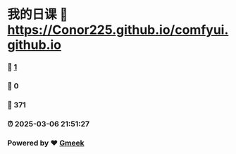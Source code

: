 # 我的日课 :link: https://Conor225.github.io/comfyui.github.io 
### :page_facing_up: [1](https://Conor225.github.io/comfyui.github.io/tag.html) 
### :speech_balloon: 0 
### :hibiscus: 371 
### :alarm_clock: 2025-03-06 21:51:27 
### Powered by :heart: [Gmeek](https://github.com/Meekdai/Gmeek)
